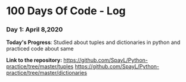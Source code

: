 # 100 Days Of Code - Log


### Day 1: April 8,2020

**Today's Progress**: Studied about tuples and dictionaries in python and practiced code about same

**Link to the repository:**
https://github.com/SpayL/Python-practice/tree/master/tuples    https://github.com/SpayL/Python-practice/tree/master/dictionaries


